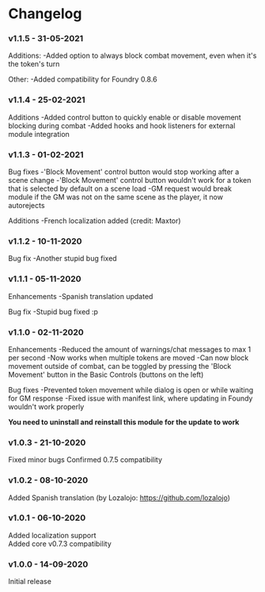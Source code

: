 # Changelog
### v1.1.5 - 31-05-2021
Additions:
-Added option to always block combat movement, even when it's the token's turn

Other:
-Added compatibility for Foundry 0.8.6

### v1.1.4 - 25-02-2021
Additions
-Added control button to quickly enable or disable movement blocking during combat
-Added hooks and hook listeners for external module integration

### v1.1.3 - 01-02-2021
Bug fixes
-'Block Movement' control button would stop working after a scene change
-'Block Movement' control button wouldn't work for a token that is selected by default on a scene load
-GM request would break module if the GM was not on the same scene as the player, it now autorejects

Additions
-French localization added (credit: Maxtor)

### v1.1.2 - 10-11-2020
Bug fix
-Another stupid bug fixed

### v1.1.1 - 05-11-2020
Enhancements
-Spanish translation updated

Bug fix
-Stupid bug fixed :p

### v1.1.0 - 02-11-2020
Enhancements
-Reduced the amount of warnings/chat messages to max 1 per second
-Now works when multiple tokens are moved
-Can now block movement outside of combat, can be toggled by pressing the 'Block Movement' button in the Basic Controls (buttons on the left)

Bug fixes
-Prevented token movement while dialog is open or while waiting for GM response
-Fixed issue with manifest link, where updating in Foundy wouldn't work properly

<b>You need to uninstall and reinstall this module for the update to work</b>

### v1.0.3 - 21-10-2020
Fixed minor bugs
Confirmed 0.7.5 compatibility

### v1.0.2 - 08-10-2020
Added Spanish translation (by Lozalojo: https://github.com/lozalojo)

### v1.0.1 - 06-10-2020
Added localization support<br>
Added core v0.7.3 compatibility

### v1.0.0 - 14-09-2020
Initial release
